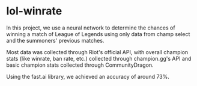 # lol-winrate
In this project, we use a neural network to determine the chances of winning a match of League of Legends using only data from champ select and the summoners' previous matches.

Most data was collected through Riot's official API, with overall champion stats (like winrate, ban rate, etc.) collected through champion.gg's API and basic champion stats collected through CommunityDragon.

Using the fast.ai library, we achieved an accuracy of around 73%.
